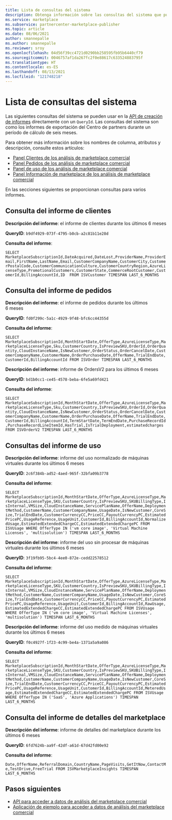 ```yaml
---
title: Lista de consultas del sistema
description: Obtenga información sobre las consultas del sistema que puede usar para obtener datos de análisis mediante programación sobre sus ofertas en el marketplace comercial de Microsoft.
ms.service: marketplace
ms.subservice: partnercenter-marketplace-publisher
ms.topic: article
ms.date: 08/06/2021
author: smannepalle
ms.author: smannepalle
ms.reviewer: sroy
ms.openlocfilehash: 04d56f39cc4721d0290bb258595fb95b6440cf79
ms.sourcegitcommit: 0046757af1da267fc2f0e88617c633524883795f
ms.translationtype: HT
ms.contentlocale: es-ES
ms.lasthandoff: 08/13/2021
ms.locfileid: "121748218"
---
```

# <a name="list-of-system-queries"></a>Lista de consultas del sistema

Las siguientes consultas del sistema se pueden usar en la [API de creación de informes](analytics-programmatic-access.md#create-report-api) directamente con un `QueryId`. Las consultas del sistema son como los informes de exportación del Centro de partners durante un período de cálculo de seis meses.

Para obtener más información sobre los nombres de columna, atributos y descripción, consulte estos artículos:

- [Panel Clientes de los análisis de marketplace comercial](customer-dashboard.md#customer-details-table)
- [Panel Pedidos de los análisis de marketplace comercial](orders-dashboard.md#orders-details-table)
- [Panel de uso de los análisis de marketplace comercial](usage-dashboard.md#usage-details-table)
- [Panel Información de marketplace de los análisis de marketplace comercial](insights-dashboard.md#marketplace-insights-details-table)

En las secciones siguientes se proporcionan consultas para varios informes.

## <a name="customers-report-query"></a>Consulta del informe de clientes

**Descripción del informe**: el informe de clientes durante los últimos 6 meses

**QueryID**: `b9df4929-073f-4795-b0cb-a2c81b11e28d`

**Consulta del informe**:

`SELECT MarketplaceSubscriptionId,DateAcquired,DateLost,ProviderName,ProviderEmail,FirstName,LastName,Email,CustomerCompanyName,CustomerCity,CustomerPostalCode,CustomerCommunicationCulture,CustomerCountryRegion,AzureLicenseType,PromotionalCustomers,CustomerState,CommerceRootCustomer,CustomerId,BillingAccountId,ID  FROM ISVCustomer TIMESPAN LAST_6_MONTHS`

## <a name="orders-report-query"></a>Consulta del informe de pedidos

**Descripción del informe**: el informe de pedidos durante los últimos 6 meses

**QueryID**: `fd0f299c-5a1c-4929-9f48-bfc6cc44355d`

**Consulta del informe**:

`SELECT MarketplaceSubscriptionId,MonthStartDate,OfferType,AzureLicenseType,MarketplaceLicenseType,Sku,CustomerCountry,IsPreviewSKU,OrderId,OrderQuantity,CloudInstanceName,IsNewCustomer,OrderStatus,OrderCancelDate,CustomerCompanyName,CustomerName,OrderPurchaseDate,OfferName,TrialEndDate,CustomerId,BillingAccountId FROM ISVOrder TIMESPAN LAST_6_MONTHS`

**Descripción del informe**: informe de OrdersV2 para los últimos 6 meses

**QueryID**: `bd1b0cc1-ce45-4578-beba-6fe5a69fd421`

**Consulta del informe**:

`SELECT MarketplaceSubscriptionId,MonthStartDate,OfferType,AzureLicenseType,MarketplaceLicenseType,Sku,CustomerCountry,IsPreviewSKU,OrderId,OrderQuantity,CloudInstanceName,IsNewCustomer,OrderStatus,OrderCancelDate,CustomerCompanyName,CustomerName,OrderPurchaseDate,OfferName,TrialEndDate,CustomerId,BillingAccountId,TermStartDate,TermEndDate,PurchaseRecordId,PurchaseRecordLineItemId,HasTrial,IsTrialDeployment,estimatedcharges FROM ISVOrderV2 TIMESPAN LAST_6_MONTHS`

## <a name="usage-report-queries"></a>Consultas del informe de uso

**Descripción del informe**: informe del uso normalizado de máquinas virtuales durante los últimos 6 meses

**QueryID**: `2c6f384b-ad52-4aed-965f-32bfa09b3778`

**Consulta del informe**:

`SELECT MarketplaceSubscriptionId,MonthStartDate,OfferType,AzureLicenseType,MarketplaceLicenseType,SKU,CustomerCountry,IsPreviewSKU,SKUBillingType,IsInternal,VMSize,CloudInstanceName,ServicePlanName,OfferName,DeploymentMethod,CustomerName,CustomerCompanyName,UsageDate,IsNewCustomer,CoreSize,TrialEndDate,CustomerCurrencyCC,PriceCC,PayoutCurrencyPC,EstimatedPricePC,UsageReference,UsageUnit,CustomerId,BillingAccountId,NormalizedUsage,EstimatedExtendedChargeCC,EstimatedExtendedChargePC FROM ISVUsage WHERE OfferType IN ('vm core image', 'Virtual Machine Licenses', 'multisolution') TIMESPAN LAST_6_MONTHS`

**Descripción del informe**: informe del uso sin procesar de máquinas virtuales durante los últimos 6 meses

**QueryID**: `3f19fb95-5bc4-4ee0-872e-cedd22578512`

**Consulta del informe**:

`SELECT MarketplaceSubscriptionId,MonthStartDate,OfferType,AzureLicenseType,MarketplaceLicenseType,SKU,CustomerCountry,IsPreviewSKU,SKUBillingType,IsInternal,VMSize,CloudInstanceName,ServicePlanName,OfferName,DeploymentMethod,CustomerName,CustomerCompanyName,UsageDate,IsNewCustomer,CoreSize,TrialEndDate,CustomerCurrencyCC,PriceCC,PayoutCurrencyPC,EstimatedPricePC,UsageReference,UsageUnit,CustomerId,BillingAccountId,RawUsage,EstimatedExtendedChargeCC,EstimatedExtendedChargePC FROM ISVUsage WHERE OfferType IN ('vm core image', 'Virtual Machine Licenses', 'multisolution') TIMESPAN LAST_6_MONTHS`

**Descripción del informe**: informe del uso medido de máquinas virtuales durante los últimos 6 meses

**QueryID**: `f0c4927f-1f23-4c99-be4a-1371a5a9a086`

**Consulta del informe**:

`SELECT MarketplaceSubscriptionId,MonthStartDate,OfferType,AzureLicenseType,MarketplaceLicenseType,SKU,CustomerCountry,IsPreviewSKU,SKUBillingType,IsInternal,VMSize,CloudInstanceName,ServicePlanName,OfferName,DeploymentMethod,CustomerName,CustomerCompanyName,UsageDate,IsNewCustomer,CoreSize,TrialEndDate,CustomerCurrencyCC,PriceCC,PayoutCurrencyPC,EstimatedPricePC,UsageReference,UsageUnit,CustomerId,BillingAccountId,MeteredUsage,EstimatedExtendedChargeCC,EstimatedExtendedChargePC FROM ISVUsage WHERE OfferType IN ('SaaS', 'Azure Applications') TIMESPAN LAST_6_MONTHS`

## <a name="marketplace-insights-report-query"></a>Consulta del informe de detalles del marketplace

**Descripción del informe**: informe de detalles del marketplace durante los últimos 6 meses

**QueryID**: `6fd7624b-aa9f-42df-a61d-67d42fd00e92`

**Consulta del informe**:

`Date,OfferName,ReferralDomain,CountryName,PageVisits,GetItNow,ContactMe,TestDrive,FreeTrial FROM ISVMarketplaceInsights TIMESPAN LAST_6_MONTHS`

## <a name="next-steps"></a>Pasos siguientes

- [API para acceder a datos de análisis del marketplace comercial](analytics-available-apis.md)
- [Aplicación de ejemplo para acceder a datos de análisis del marketplace comercial](analytics-sample-application.md)
